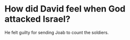 # How did David feel when God attacked Israel?

He felt guilty for sending Joab to count the soldiers.
